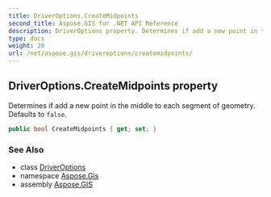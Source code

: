 ```yaml
---
title: DriverOptions.CreateMidpoints
second_title: Aspose.GIS for .NET API Reference
description: DriverOptions property. Determines if add a new point in the middle to each segment of geometry. Defaults to false.
type: docs
weight: 20
url: /net/aspose.gis/driveroptions/createmidpoints/
---
```

## DriverOptions.CreateMidpoints property

Determines if add a new point in the middle to each segment of geometry. Defaults to `false`.

```csharp
public bool CreateMidpoints { get; set; }
```

### See Also

* class [DriverOptions](../)
* namespace [Aspose.Gis](../../driveroptions/)
* assembly [Aspose.GIS](../../../)


